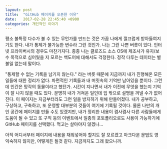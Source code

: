 ```yaml
---
layout: post
title:  "GitHub 페이지를 오픈한 이유"
date:   2017-02-28 22:45:40 +0900
categories: 개인적인 이야기
---
```

평소 불특정 다수가 볼 수 있는 무언가를 만드는 것은 가끔 나에게 껄끄럽게 받아들여지기도 한다. 내가 통제가 불가능한 변수라 그런 것인가. 나는 그런 나쁜 버릇이 있다. 인터넷 프라이버시의 경우도 마찬가지다. 종종 나는 클로즈드 소스 OS에 제조사가 유지/보수 목적으로 심어뒀을 지 모르는 백도어에 대해서도 걱정한다. 정작 다루는 데이터는 별 볼일 없는데 말이다.

"통제할 수 없는 기록을 남기지 않는다." 라는 버릇 때문에 지금까지 내가 진행해온 모든 일들에 대한 정리가 없다. 파편적인 기록들과 내 머릿속의 기억만 남아있을 뿐이다. 그런데 인간은 망각의 동물이라고 했던가. 시간이 지나면서 내가 이전에 무엇을 했는지 기억이 잘 나지 않을 때도 있다. 분명히 내가 거쳐온 일인데 입 밖으로 설명을 꺼낼 수가 없어진다. 이 페이지는 지금부터라도 그런 일을 방지하기 위해 만들어졌다. 내가 공부하고, 구상하고, 구축하고, 또 운영할 대부분의 것들이 여기에 기록될 것이다. 물론 나만의 개인 공간에 페이지를 만들 수도 있겠지만, 내가 정리한 내용이 겸사겸사 다른 사람들에게 도움이 될 수 있고 또 구직 등의 이벤트에서 일종의 포토폴리오로도 사용이 가능하기에 GitHub 페이지를 선택했다. 먹고는 살아야지 않겠나...

아직 어디서부터 페이지에 내용을 채워넣어야 할지도 잘 모르겠고 마크다운 문법도 영 익숙하지 않지만, 어떻게든 될것 같다. 지금까지도 그래 왔으니까.
